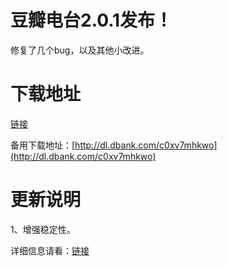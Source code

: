 # 豆瓣电台2.0.1发布！

修复了几个bug，以及其他小改进。

# 下载地址

[链接](/attachment/up/doubanfm/DoubanFMSetup_2.0.1.exe)

备用下载地址：[http://dl.dbank.com/c0xv7mhkwo](http://dl.dbank.com/c0xv7mhkwo)

# 更新说明

1、增强稳定性。

详细信息请看：[链接](/article/doubanfm)
